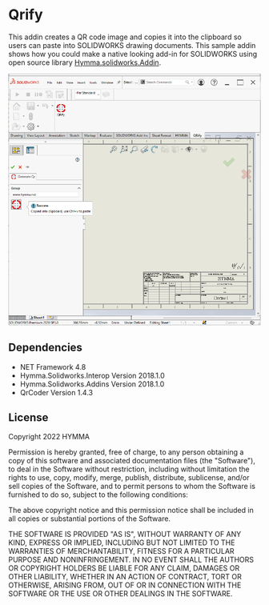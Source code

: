 # Qrify
This addin creates a QR code image and copies it into the clipboard so users can paste into SOLIDWORKS drawing documents. This sample addin shows how you could make a native looking add-in for SOLIDWORKS using open source library [Hymma.solidworks.Addin](./).

![Qrify](./Docs/Qrify%20for%20SOLIDWORKS.png)
## Dependencies
- NET Framework 4.8
- Hymma.Solidworks.Interop Version 2018.1.0
- Hymma.Solidworks.Addins Version 2018.1.0
- QrCoder Version 1.4.3 
## License
Copyright 2022 HYMMA

Permission is hereby granted, free of charge, to any person obtaining a copy of this software and associated documentation files (the "Software"), to deal in the Software without restriction, including without limitation the rights to use, copy, modify, merge, publish, distribute, sublicense, and/or sell copies of the Software, and to permit persons to whom the Software is furnished to do so, subject to the following conditions: 

The above copyright notice and this permission notice shall be included in all copies or substantial portions of the Software.

THE SOFTWARE IS PROVIDED "AS IS", WITHOUT WARRANTY OF ANY KIND, EXPRESS OR IMPLIED, INCLUDING BUT NOT LIMITED TO THE WARRANTIES OF MERCHANTABILITY, FITNESS FOR A PARTICULAR PURPOSE AND NONINFRINGEMENT. IN NO EVENT SHALL THE AUTHORS OR COPYRIGHT HOLDERS BE LIABLE FOR ANY CLAIM, DAMAGES OR OTHER LIABILITY, WHETHER IN AN ACTION OF CONTRACT, TORT OR OTHERWISE, ARISING FROM, OUT OF OR IN CONNECTION WITH THE SOFTWARE OR THE USE OR OTHER DEALINGS IN THE SOFTWARE.